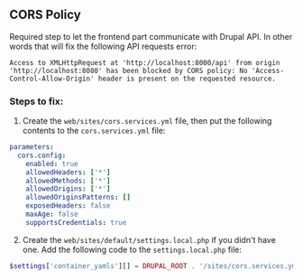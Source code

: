 ## CORS Policy
Required step to let the frontend part communicate with Drupal API.
In other words that will fix the following API requests error:

`Access to XMLHttpRequest at 'http://localhost:8000/api' from origin 'http://localhost:8080' has been blocked by CORS policy: No 'Access-Control-Allow-Origin' header is present on the requested resource.`

### Steps to fix:
1. Create the `web/sites/cors.services.yml` file, then put the following contents to the `cors.services.yml` file:
```yml
parameters:
  cors.config:
    enabled: true
    allowedHeaders: ['*']
    allowedMethods: ['*']
    allowedOrigins: ['*']
    allowedOriginsPatterns: []
    exposedHeaders: false
    maxAge: false
    supportsCredentials: true
```
2. Create the `web/sites/default/settings.local.php` if you didn't have one. Add the following code to the `settings.local.php` file:
```php
$settings['container_yamls'][] = DRUPAL_ROOT . '/sites/cors.services.yml';
```
